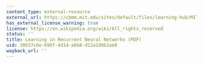 ```yaml
---
content_type: external-resource
external_url: https://cbmm.mit.edu/sites/default/files/learning-hub/MITSent.pdf
has_external_license_warning: true
license: https://en.wikipedia.org/wiki/All_rights_reserved
status: ''
title: Learning in Recurrent Neural Networks (PDF)
uid: 38637c6e-690f-4d14-a6b8-d12a2d9b2ae0
wayback_url: ''
---
```


